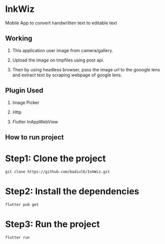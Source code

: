 # InkWiz

Mobile App to convert handwritten text to editable text

## Working

1. This application user image from camera/gallery.

2. Upload the image on tmpfiles using post api.

3. Then by using headless browser, pass the image url to the gooogle lens and extract text by scraping webpage of google lens.

## Plugin Used

1. Image Picker

2. Http

3. Flutter InAppWebView

## How to run project

# Step1: Clone the project
    git clone https://github.com/badiul6/InkWiz.git
    
# Step2: Install the dependencies
    flutter pub get

# Step3: Run the project
    flutter run

